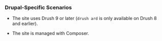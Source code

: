 ### Drupal-Specific Scenarios

- The site uses Drush 9 or later (`drush ard` is only available on Drush 8 and earlier).

- The site is managed with Composer.